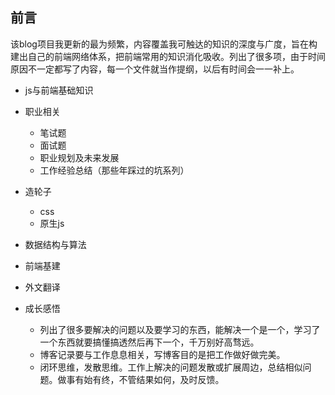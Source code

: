 ## 前言
该blog项目我更新的最为频繁，内容覆盖我可触达的知识的深度与广度，旨在构建出自己的前端网络体系，把前端常用的知识消化吸收。列出了很多项，由于时间原因不一定都写了内容，每一个文件就当作提纲，以后有时间会一一补上。

- js与前端基础知识   
- 职业相关  
  - 笔试题    
  - 面试题  
  - 职业规划及未来发展  
  - 工作经验总结（那些年踩过的坑系列）  
- 造轮子  
  - css  
  - 原生js  

- 数据结构与算法

- 前端基建

- 外文翻译  

- 成长感悟
  - 列出了很多要解决的问题以及要学习的东西，能解决一个是一个，学习了一个东西就要搞懂搞透然后再下一个，千万别好高骛远。
  - 博客记录要与工作息息相关，写博客目的是把工作做好做完美。  
  - 闭环思维，发散思维。工作上解决的问题发散或扩展周边，总结相似问题。做事有始有终，不管结果如何，及时反馈。    